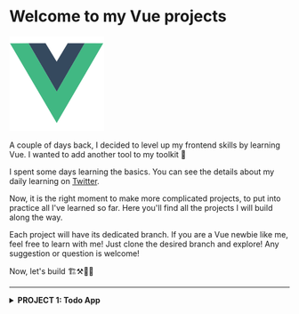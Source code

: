 
# Welcome to my Vue projects

<img src="https://raw.githubusercontent.com/devicons/devicon/master/icons/vuejs/vuejs-original.svg" alt="Vue JS" style="height: 170px; width:170px; text-align: center"/>

A couple of days back, I decided to level up my frontend skills by learning Vue. I wanted to add another tool to my toolkit 🧰

I spent some days learning the basics. You can see the details about my daily learning on [Twitter](https://twitter.com/danylaws/status/1676179173625192449).

Now, it is the right moment to make more complicated projects, to put into practice all I've learned so far. Here you'll find all the projects I will build along the way.

Each project will have its dedicated branch. If you are a Vue newbie like me, feel free to learn with me! Just clone the desired branch and explore! Any suggestion or question is welcome!

Now, let's build 🏗️⚒️🧱🔥

---

<details>
  <summary><b>PROJECT 1: Todo App</b></summary>
    The first project I will build is a simple to-do app. Here is a non-exhaustive list of specifications  :
    
    -  A todo has an id, a title, and a status (done or not)
    -  A todo should have a category
    -  I can create, edit, or delete a todo or a category
    -  I can toggle a todo for done to undone and vice versa. Each state should have its visual appearance;
    -  If I delete a category, the system should delete all the todos of this category

I want to keep it simple here. No database or API call is involved in this first project. I will use an array to store the data. 

You are free to add more specifications to make it as challenging as you want! ☺️☺️💪

</details>

